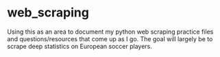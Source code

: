 # web_scraping

Using this as an area to document my python web scraping practice files and questions/resources that come up as I go. The goal will largely be to scrape deep statistics on European soccer players.

